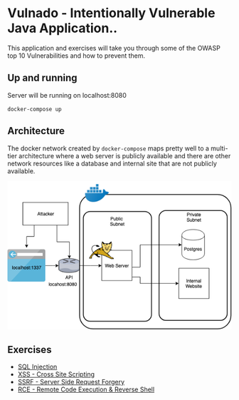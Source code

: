 # Vulnado - Intentionally Vulnerable Java Application..

This application and exercises will take you through some of the OWASP top 10 Vulnerabilities and how to prevent them.

## Up and running

Server will be running on localhost:8080

```
docker-compose up
```

## Architecture

The docker network created by `docker-compose` maps pretty well to a multi-tier architecture where a web server is publicly available and there are other network resources like a database and internal site that are not publicly available.

![](exercises/assets/arch.png)

## Exercises

* [SQL Injection](exercises/01-sql-injection.md)
* [XSS - Cross Site Scripting](exercises/02-xss.md)
* [SSRF - Server Side Request Forgery](exercises/03-ssrf.md)
* [RCE - Remote Code Execution & Reverse Shell](exercises/04-rce-reverse-shell.md)
